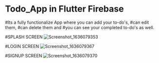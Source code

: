 # Todo_App in Flutter Firebase

#Its a fully functionalize App where you can add your to-do's, 
#can edit them, 
#can delete them and 
#you can see your completed to-do's as well.

#SPLASH SCREEN
![Screenshot_1636079353](https://user-images.githubusercontent.com/41040479/140332626-2dac3fa4-4e20-497d-bd61-b2560cffeafb.png)

#LOGIN SCREEN
![Screenshot_1636079367](https://user-images.githubusercontent.com/41040479/140332634-8ca9b0f7-13b4-4b80-bb96-461feeacf7be.png)

#SIGNUP SCREEN 
![Screenshot_1636079370](https://user-images.githubusercontent.com/41040479/140332637-b7be7005-e0b7-4ac7-b4b0-304d1bdf2fe7.png)
